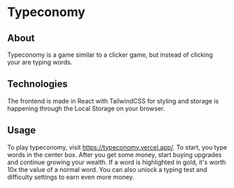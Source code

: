 # Typeconomy

## About

Typeconomy is a game similar to a clicker game, but instead of clicking your are typing words.

## Technologies

The frontend is made in React with TailwindCSS for styling and storage is happening through the Local Storage on your browser.

## Usage

To play typeconomy, visit <https://typeconomy.vercel.app/>. To start, you type words in the center box. After you get some money, start buying upgrades and continue growing your wealth. If a word is highlighted in gold, it's worth 10x the value of a normal word. You can also unlock a typing test and difficulty settings to earn even more money.
